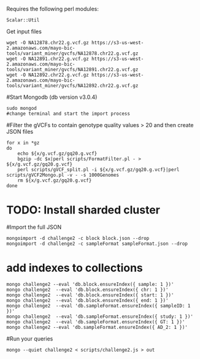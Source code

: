 Requires the following perl modules:
```
Scalar::Util
```

Get input files
```
wget -O NA12878.chr22.g.vcf.gz https://s3-us-west-2.amazonaws.com/mayo-bic-tools/variant_miner/gvcfs/NA12878.chr22.g.vcf.gz
wget -O NA12891.chr22.g.vcf.gz https://s3-us-west-2.amazonaws.com/mayo-bic-tools/variant_miner/gvcfs/NA12891.chr22.g.vcf.gz
wget -O NA12892.chr22.g.vcf.gz https://s3-us-west-2.amazonaws.com/mayo-bic-tools/variant_miner/gvcfs/NA12892.chr22.g.vcf.gz

```
#Start Mongodb (db version v3.0.4)

```
sudo mongod
#change terminal and start the import process

```

#Filter the gVCFs to contain genotype quality values > 20 and then create JSON files
```
for x in *gz
do
	echo ${x/g.vcf.gz/gq20.g.vcf}
	bgzip -dc $x|perl scripts/FormatFilter.pl - > ${x/g.vcf.gz/gq20.g.vcf}
	perl scripts/gVCF_split.pl -i ${x/g.vcf.gz/gq20.g.vcf}|perl scripts/gVCF2Mongo.pl -v - -s 1000Genomes
	rm ${x/g.vcf.gz/gq20.g.vcf}
done

```

# TODO: Install sharded cluster



#Import the full JSON
```
mongoimport -d challenge2 -c block block.json --drop
mongoimport -d challenge2 -c sampleFormat sampleFormat.json --drop
```

# add indexes to collections
```
mongo challenge2 --eval 'db.block.ensureIndex({ sample: 1 })'
mongo challenge2  --eval 'db.block.ensureIndex({ chr: 1 })'
mongo challenge2  --eval 'db.block.ensureIndex({ start: 1 })'
mongo challenge2  --eval 'db.block.ensureIndex({ end: 1 })'
mongo challenge2  --eval 'db.sampleFormat.ensureIndex({ sampleID: 1 })'
mongo challenge2  --eval 'db.sampleFormat.ensureIndex({ study: 1 })'
mongo challenge2  --eval 'db.sampleFormat.ensureIndex({ GT: 1 })'
mongo challenge2 --eval 'db.sampleFormat.ensureIndex({ AD_2: 1 })'
```


#Run your queries
```
mongo --quiet challenge2 < scripts/challenge2.js > out

```
